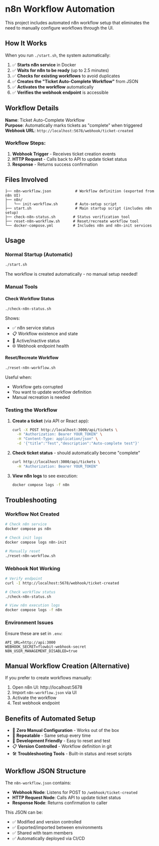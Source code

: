 # n8n Workflow Automation

This project includes automated n8n workflow setup that eliminates the need to manually configure workflows through the UI.

## How It Works

When you run `./start.sh`, the system automatically:

1. ✅ **Starts n8n service** in Docker
2. ✅ **Waits for n8n to be ready** (up to 2.5 minutes)
3. ✅ **Checks for existing workflows** to avoid duplicates
4. ✅ **Creates the "Ticket Auto-Complete Workflow"** from JSON
5. ✅ **Activates the workflow** automatically
6. ✅ **Verifies the webhook endpoint** is accessible

## Workflow Details

**Name**: Ticket Auto-Complete Workflow  
**Purpose**: Automatically marks tickets as "complete" when triggered  
**Webhook URL**: `http://localhost:5678/webhook/ticket-created`

### Workflow Steps:

1. **Webhook Trigger** - Receives ticket creation events
2. **HTTP Request** - Calls back to API to update ticket status
3. **Response** - Returns success confirmation

## Files Involved

```
├── n8n-workflow.json           # Workflow definition (exported from n8n UI)
├── n8n/
│   └── init-workflow.sh        # Auto-setup script
├── start.sh                    # Main startup script (includes n8n setup)
├── check-n8n-status.sh        # Status verification tool
├── reset-n8n-workflow.sh      # Reset/recreate workflow tool
└── docker-compose.yml         # Includes n8n and n8n-init services
```

## Usage

### Normal Startup (Automatic)

```bash
./start.sh
```

The workflow is created automatically - no manual setup needed!

### Manual Tools

#### Check Workflow Status

```bash
./check-n8n-status.sh
```

Shows:

- ✅ n8n service status
- 📋 Workflow existence and state
- 🔄 Active/inactive status
- 🌐 Webhook endpoint health

#### Reset/Recreate Workflow

```bash
./reset-n8n-workflow.sh
```

Useful when:

- Workflow gets corrupted
- You want to update workflow definition
- Manual recreation is needed

### Testing the Workflow

1. **Create a ticket** (via API or React app):

   ```bash
   curl -X POST http://localhost:3000/api/tickets \
     -H "Authorization: Bearer YOUR_TOKEN" \
     -H "Content-Type: application/json" \
     -d '{"title":"Test","description":"Auto-complete test"}'
   ```

2. **Check ticket status** - should automatically become "complete"

   ```bash
   curl http://localhost:3000/api/tickets \
     -H "Authorization: Bearer YOUR_TOKEN"
   ```

3. **View n8n logs** to see execution:
   ```bash
   docker compose logs -f n8n
   ```

## Troubleshooting

### Workflow Not Created

```bash
# Check n8n service
docker compose ps n8n

# Check init logs
docker compose logs n8n-init

# Manually reset
./reset-n8n-workflow.sh
```

### Webhook Not Working

```bash
# Verify endpoint
curl -I http://localhost:5678/webhook/ticket-created

# Check workflow status
./check-n8n-status.sh

# View n8n execution logs
docker compose logs -f n8n
```

### Environment Issues

Ensure these are set in `.env`:

```env
API_URL=http://api:3000
WEBHOOK_SECRET=flowbit-webhook-secret
N8N_USER_MANAGEMENT_DISABLED=true
```

## Manual Workflow Creation (Alternative)

If you prefer to create workflows manually:

1. Open n8n UI: http://localhost:5678
2. Import `n8n-workflow.json` via UI
3. Activate the workflow
4. Test webhook endpoint

## Benefits of Automated Setup

- 🚀 **Zero Manual Configuration** - Works out of the box
- 🔄 **Repeatable** - Same setup every time
- 🧪 **Development Friendly** - Easy to reset and test
- 📋 **Version Controlled** - Workflow definition in git
- 🛠️ **Troubleshooting Tools** - Built-in status and reset scripts

## Workflow JSON Structure

The `n8n-workflow.json` contains:

- **Webhook Node**: Listens for POST to `/webhook/ticket-created`
- **HTTP Request Node**: Calls API to update ticket status
- **Response Node**: Returns confirmation to caller

This JSON can be:

- ✅ Modified and version controlled
- ✅ Exported/imported between environments
- ✅ Shared with team members
- ✅ Automatically deployed via CI/CD

